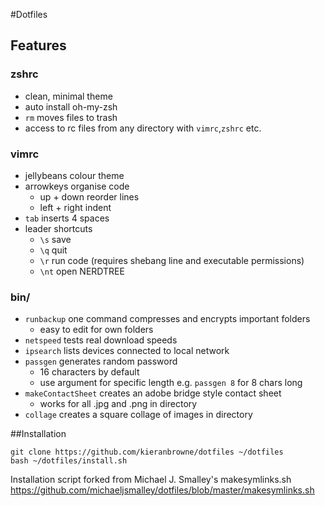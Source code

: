 #Dotfiles

## Features
### zshrc
- clean, minimal theme
- auto install oh-my-zsh
- ```rm``` moves files to trash
- access to rc files from any directory with ```vimrc```,```zshrc``` etc.

### vimrc
- jellybeans colour theme
- arrowkeys organise code
    - up + down reorder lines
    - left + right indent 
- ```tab``` inserts 4 spaces
- leader shortcuts
    - ```\s``` save
    - ```\q``` quit
    - ```\r``` run code (requires shebang line and executable permissions)
    - ```\nt``` open NERDTREE

### bin/
- ```runbackup``` one command compresses and encrypts important folders
    - easy to edit for own folders
- ```netspeed``` tests real download speeds
- ```ipsearch``` lists devices connected to local network
- ```passgen``` generates random password
    - 16 characters by default
    - use argument for specific length e.g. ```passgen 8``` for 8 chars long
- ```makeContactSheet``` creates an adobe bridge style contact sheet
    - works for all .jpg and .png in directory
- ```collage``` creates a square collage of images in directory 

##Installation
```
git clone https://github.com/kieranbrowne/dotfiles ~/dotfiles
bash ~/dotfiles/install.sh
```

Installation script forked from Michael J. Smalley's makesymlinks.sh
https://github.com/michaeljsmalley/dotfiles/blob/master/makesymlinks.sh
